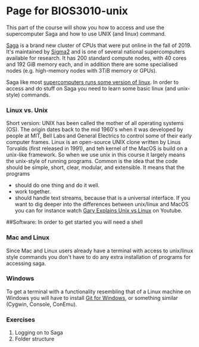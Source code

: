 # Page for BIOS3010-unix

This part of the course will show you how to access and use the supercomputer Saga and how to use UNIX (and linux) command.

[Saga](https://www.sigma2.no/systems#saga) is a brand new cluster of CPUs that were put online in the fall of 2019. It's maintained by [Sigma2](https://www.sigma2.no/) and is one of several national supercomputers available for research. It has 200 standard compute nodes, with 40 cores and 192 GiB memory each, and in addition there are some specialised nodes (e.g. high-memory nodes with 3TiB memory or GPUs).

Saga like most [supercomputers runs some version of linux](https://en.wikipedia.org/wiki/Supercomputer_operating_systems). In order to access and do stuff on Saga you need to learn some basic linux (and unix-style) commands.

### Linux vs. Unix
Short version: UNIX has been called the mother of all operating systems (OS). The origin dates back to the mid 1960's when it was developed by people at MIT, Bell Labs and General Electrics to control some of their early computer frames. Linux is an open-source UNIX clone written by Linus Torvalds (first released in 1991), and teh kernel of the MacOS is build on a unix-like framework. So when we use unix in this course it largely means the unix-style of running programs.  Common is the idea that the code should be simple, short, clear, modular, and extensible. It means that the programs
- should do one thing and do it well.
- work together.
- should handle text streams, because that is a universal interface.
If you want to dig deeper into the differences between unix/linux and MacOS you can for instance watch [Gary Explains Unix vs Linux](https://youtu.be/jowCUo_UGts) on Youtube.



##Software:
In order to get started you will need a shell

### Mac and Linux
Since Mac and Linux users already have a terminal with access to unix/linux style commands you don't have to do any extra installation of programs for accessing saga.

### Windows
To get a terminal with a functionality resembling that of a Linux machine on Windows you will have to install [Git for Windows](https://gitforwindows.org/), or something similar (Cygwin, Console, ConEmu).

### Exercises
1) Logging on to Saga
2) Folder structure
